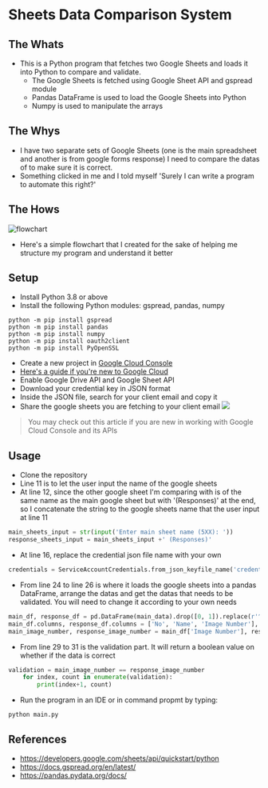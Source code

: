 # Sheets Data Comparison System
## The Whats
- This is a Python program that fetches two Google Sheets and loads it into Python to compare and validate. 
  - The Google Sheets is fetched using Google Sheet API and gspread module
  - Pandas DataFrame is used to load the Google Sheets into Python
  - Numpy is used to manipulate the arrays

## The Whys
- I have two separate sets of Google Sheets (one is the main spreadsheet and another is from google forms response) I need to compare the datas of to make sure it is correct.
- Something clicked in me and I told myself 'Surely I can write a program to automate this right?'

## The Hows
![flowchart](https://s3.us-west-2.amazonaws.com/secure.notion-static.com/4cc354ad-13a1-4beb-a7fe-b8e64f053c1b/Untitled.png?X-Amz-Algorithm=AWS4-HMAC-SHA256&X-Amz-Credential=AKIAT73L2G45O3KS52Y5%2F20210725%2Fus-west-2%2Fs3%2Faws4_request&X-Amz-Date=20210725T131942Z&X-Amz-Expires=86400&X-Amz-Signature=7526798124587ff0891caa309bcada5fc893e09eb1fc917844d0f5504caeaa16&X-Amz-SignedHeaders=host&response-content-disposition=filename%20%3D"Untitled.png")
- Here's a simple flowchart that I created for the sake of helping me structure my program and understand it better
## Setup
- Install Python 3.8 or above
- Install the following Python modules: gspread, pandas, numpy
``` 
python -m pip install gspread
python -m pip install pandas
python -m pip install numpy
python -m pip install oauth2client
python -m pip install PyOpenSSL
```
- Create a new project in [Google Cloud Console](https://console.cloud.google.com) 
- [Here's a guide if you're new to Google Cloud](https://developers.google.com/workspace/guides/create-project)
- Enable Google Drive API and Google Sheet API
- Download your credential key in JSON format
- Inside the JSON file, search for your client email and copy it
- Share the google sheets you are fetching to your client email
  ![](https://s3.us-west-2.amazonaws.com/secure.notion-static.com/0b268526-3cec-494b-a45e-e430b91bc343/Untitled.png?X-Amz-Algorithm=AWS4-HMAC-SHA256&X-Amz-Credential=AKIAT73L2G45O3KS52Y5%2F20210725%2Fus-west-2%2Fs3%2Faws4_request&X-Amz-Date=20210725T131939Z&X-Amz-Expires=86400&X-Amz-Signature=065dad52d20d9fe9a4f44aa68f7d66d4a3b15d8cd3ae3d665268ac72f3148df7&X-Amz-SignedHeaders=host&response-content-disposition=filename%20%3D"Untitled.png")
 > You may check out this article if you are new in working with Google Cloud Console and its APIs [](https://medium.com/@vince.shields913/reading-google-sheets-into-a-pandas-dataframe-with-gspread-and-oauth2-375b932be7bf)

## Usage
- Clone the repository
- Line 11 is to let the user input the name of the google sheets
- At line 12, since the other google sheet I'm comparing with is of the same name as the main google sheet but with '(Responses)' at the end, so I concatenate the string to the google sheets name that the user input at line 11
``` python
main_sheets_input = str(input('Enter main sheet name (5XX): '))
response_sheets_input = main_sheets_input +' (Responses)'
```
- At line 16, replace the credential json file name with your own
``` python
credentials = ServiceAccountCredentials.from_json_keyfile_name('credential.json', scope)
```
- From line 24 to line 26 is where it loads the google sheets into a pandas DataFrame, arrange the datas and get the datas that needs to be validated. You will need to change it according to your own needs
``` python
main_df, response_df = pd.DataFrame(main_data).drop([0, 1]).replace(r'^\s*$', np.nan, regex=True).dropna().reset_index(drop=True), pd.DataFrame(response_data).drop(0).reset_index(drop=True)
main_df.columns, response_df.columns = ['No', 'Name', 'Image Number'], ['Timestamp', 'Agreement', 'Name', 'Gender', 'Position', 'Image Number', 'Phone Number', 'Home Number', 'Email', 'Adress']
main_image_number, response_image_number = main_df['Image Number'], response_df['Image Number']
```
- From line 29 to 31 is the validation part. It will return a boolean value on whether if the data is correct
``` python
validation = main_image_number == response_image_number
    for index, count in enumerate(validation):
        print(index+1, count)
```
- Run the program in an IDE or in command propmt by typing:
``` 
python main.py
```

## References
- https://developers.google.com/sheets/api/quickstart/python
- https://docs.gspread.org/en/latest/
- https://pandas.pydata.org/docs/
